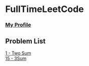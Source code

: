 # FullTimeLeetCode

### [My Profile](https://leetcode.com/ahlee-shawn/)

## Problem List
[1 - Two Sum](https://github.com/ahlee-shawn/FullTimeLeetCode/blob/master/1.py)<br/>
[15 - 3Sum](https://github.com/ahlee-shawn/FullTimeLeetCode/blob/master/15.py)<br/>